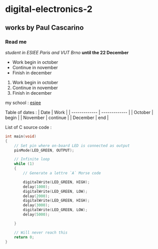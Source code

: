 # digital-electronics-2
## works by Paul Cascarino

### Read me


*student in ESIEE Paris and VUT Brno*
**until the 22 December**

- Work begin in october
- Continue in november
- Finish in december

1. Work begin in october
2. Continue in november
3. Finish in december

my school :
[esiee](https://www.esiee.fr/)

Table of dates :
|     Date	|      Work     |
| ------------- | ------------- |
|    October    |     begin     |
|    November   |    continue   |
|    December   |      end      |

List of C source code :

```c
int main(void)
{
    // Set pin where on-board LED is connected as output
    pinMode(LED_GREEN, OUTPUT);

    // Infinite loop
    while (1)
    {
        // Generate a lettre `A` Morse code

        digitalWrite(LED_GREEN, HIGH);
        delay(1000);
        digitalWrite(LED_GREEN, LOW);
        delay(2000);
        digitalWrite(LED_GREEN, HIGH);
        delay(3000);
        digitalWrite(LED_GREEN, LOW);
        delay(5000);

    }

    // Will never reach this
    return 0;
}
```


